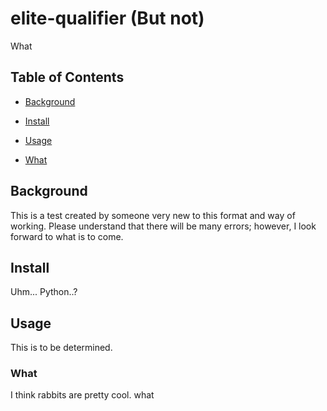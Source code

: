 # elite-qualifier (But not)

What

## Table of Contents

- [Background](#background)

- [Install](#install)

- [Usage](#usage)

- [What](#what)

## Background

This is a test created by someone very new to this format and way of working. Please understand that there will be many errors; however, I look forward to what is to come.

## Install

Uhm... Python..?

## Usage

This is to be determined.

### What

I think rabbits are pretty cool.
what